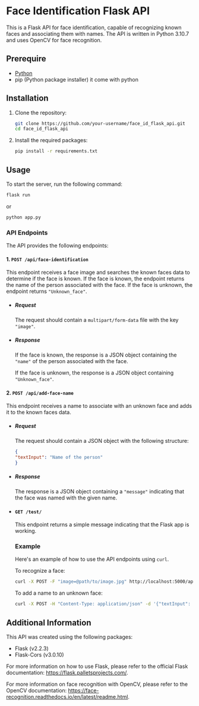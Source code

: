 

# Face Identification Flask API

This is a Flask API for face identification, capable of recognizing known faces and associating them with names. The API is written in Python 3.10.7 and uses OpenCV for face recognition.

## Prerequire
- [Python](https://www.python.org/downloads/) 
- pip (Python package installer) it come with python


## Installation

1. Clone the repository:

   ```bash
   git clone https://github.com/your-username/face_id_flask_api.git
   cd face_id_flask_api
   ```

2. Install the required packages:

   ```bash
   pip install -r requirements.txt
   ```

## Usage

To start the server, run the following command:

```bash
flask run
```
or
```bash
python app.py
```

### API Endpoints

The API provides the following endpoints:

#### 1. `POST /api/face-identification`

   This endpoint receives a face image and searches the known faces data to determine if the face is known. If the face is known, the endpoint returns the name of the person associated with the face. If the face is unknown, the endpoint returns `"Unknown_face"`.

- ##### Request

   The request should contain a `multipart/form-data` file with the key `"image"`.

- ##### Response

   If the face is known, the response is a JSON object containing the `"name"` of the person associated with the face.

   If the face is unknown, the response is a JSON object containing `"Unknown_face"`.

#### 2. `POST /api/add-face-name`

This endpoint receives a name to associate with an unknown face and adds it to the known faces data.

- ##### Request

   The request should contain a JSON object with the following structure:

   ```json
   {
   "textInput": "Name of the person"
   }
   ```

- ##### Response

   The response is a JSON object containing a `"message"` indicating that the face was named with the given name.

- #### `GET /test/`

   This endpoint returns a simple message indicating that the Flask app is working.

   ### Example

   Here's an example of how to use the API endpoints using `curl`.

   To recognize a face:

   ```bash
   curl -X POST -F "image=@path/to/image.jpg" http://localhost:5000/api/face-identification
   ```

   To add a name to an unknown face:

   ```bash
   curl -X POST -H "Content-Type: application/json" -d '{"textInput": "Name of the person"}' http://localhost:5000/api/add-face-name
   ```

## Additional Information

This API was created using the following packages:

- Flask (v2.2.3)
- Flask-Cors (v3.0.10)

For more information on how to use Flask, please refer to the official Flask documentation: https://flask.palletsprojects.com/.

For more information on face recognition with OpenCV, please refer to the OpenCV documentation: https://face-recognition.readthedocs.io/en/latest/readme.html.